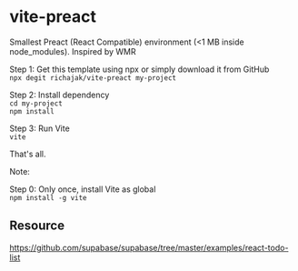 # vite-preact

Smallest Preact (React Compatible) environment (<1 MB inside node_modules). Inspired by WMR

Step 1: Get this template using npx or simply download it from GitHub  
`npx degit richajak/vite-preact my-project`

Step 2: Install dependency   
`cd my-project`   
`npm install`   

Step 3: Run Vite   
`vite`

That's all.   

Note:   

Step 0: Only once, install Vite as global   
`npm install -g vite`


## Resource

<https://github.com/supabase/supabase/tree/master/examples/react-todo-list>


